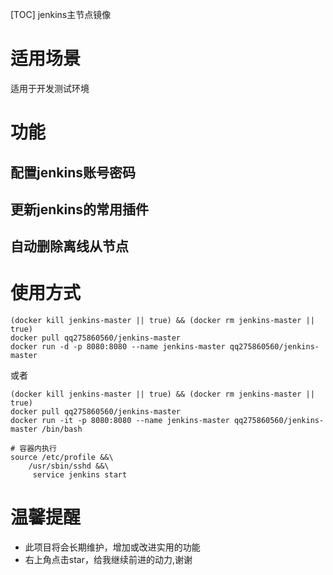 [TOC]
jenkins主节点镜像

# 适用场景
适用于开发测试环境

# 功能
## 配置jenkins账号密码
## 更新jenkins的常用插件
## 自动删除离线从节点

# 使用方式
```
(docker kill jenkins-master || true) && (docker rm jenkins-master || true) 
docker pull qq275860560/jenkins-master
docker run -d -p 8080:8080 --name jenkins-master qq275860560/jenkins-master 

```

或者

```
(docker kill jenkins-master || true) && (docker rm jenkins-master || true) 
docker pull qq275860560/jenkins-master
docker run -it -p 8080:8080 --name jenkins-master qq275860560/jenkins-master /bin/bash

# 容器内执行
source /etc/profile &&\
    /usr/sbin/sshd &&\
     service jenkins start 		

```

# 温馨提醒

* 此项目将会长期维护，增加或改进实用的功能
* 右上角点击star，给我继续前进的动力,谢谢